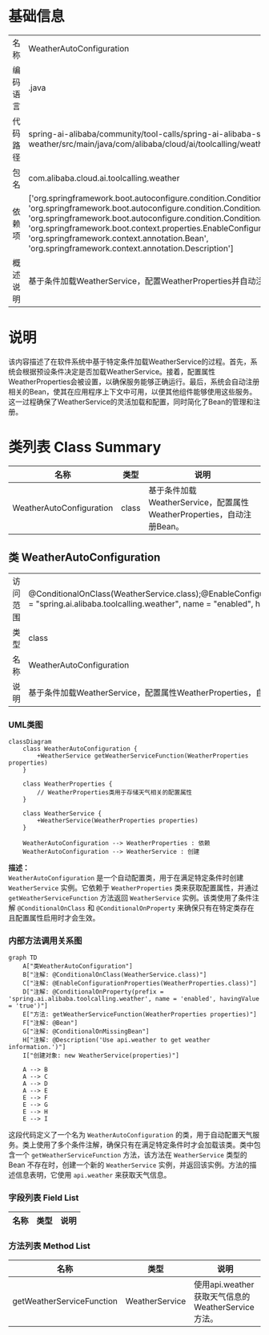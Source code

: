 # 基础信息

|      |      |
|------|------|
| 名称 | WeatherAutoConfiguration |
| 编码语言 | .java |
| 代码路径 | spring-ai-alibaba/community/tool-calls/spring-ai-alibaba-starter-tool-calling-weather/src/main/java/com/alibaba/cloud/ai/toolcalling/weather/WeatherAutoConfiguration.java |
| 包名 | com.alibaba.cloud.ai.toolcalling.weather |
| 依赖项 | ['org.springframework.boot.autoconfigure.condition.ConditionalOnClass', 'org.springframework.boot.autoconfigure.condition.ConditionalOnMissingBean', 'org.springframework.boot.autoconfigure.condition.ConditionalOnProperty', 'org.springframework.boot.context.properties.EnableConfigurationProperties', 'org.springframework.context.annotation.Bean', 'org.springframework.context.annotation.Description'] |
| 概述说明 | 基于条件加载WeatherService，配置WeatherProperties并自动注册Bean。 |

# 说明

该内容描述了在软件系统中基于特定条件加载WeatherService的过程。首先，系统会根据预设条件决定是否加载WeatherService。接着，配置属性WeatherProperties会被设置，以确保服务能够正确运行。最后，系统会自动注册相关的Bean，使其在应用程序上下文中可用，以便其他组件能够使用这些服务。这一过程确保了WeatherService的灵活加载和配置，同时简化了Bean的管理和注册。

# 类列表 Class Summary

| 名称   | 类型  | 说明 |
|-------|------|-------------|
| WeatherAutoConfiguration | class | 基于条件加载WeatherService，配置属性WeatherProperties，自动注册Bean。 |



## 类 WeatherAutoConfiguration

|      |      |
|------|------|
| 访问范围 | @ConditionalOnClass(WeatherService.class);@EnableConfigurationProperties(WeatherProperties.class);@ConditionalOnProperty(prefix = "spring.ai.alibaba.toolcalling.weather", name = "enabled", havingValue = "true");public |
| 类型 | class |
| 名称 | WeatherAutoConfiguration |
| 说明 | 基于条件加载WeatherService，配置属性WeatherProperties，自动注册Bean。 |


### UML类图

```mermaid
classDiagram
    class WeatherAutoConfiguration {
        +WeatherService getWeatherServiceFunction(WeatherProperties properties)
    }

    class WeatherProperties {
        // WeatherProperties类用于存储天气相关的配置属性
    }

    class WeatherService {
        +WeatherService(WeatherProperties properties)
    }

    WeatherAutoConfiguration --> WeatherProperties : 依赖
    WeatherAutoConfiguration --> WeatherService : 创建
```

**描述：**  
`WeatherAutoConfiguration` 是一个自动配置类，用于在满足特定条件时创建 `WeatherService` 实例。它依赖于 `WeatherProperties` 类来获取配置属性，并通过 `getWeatherServiceFunction` 方法返回 `WeatherService` 实例。该类使用了条件注解 `@ConditionalOnClass` 和 `@ConditionalOnProperty` 来确保只有在特定类存在且配置属性启用时才会生效。


### 内部方法调用关系图

```mermaid
graph TD
    A["类WeatherAutoConfiguration"]
    B["注解: @ConditionalOnClass(WeatherService.class)"]
    C["注解: @EnableConfigurationProperties(WeatherProperties.class)"]
    D["注解: @ConditionalOnProperty(prefix = 'spring.ai.alibaba.toolcalling.weather', name = 'enabled', havingValue = 'true')"]
    E["方法: getWeatherServiceFunction(WeatherProperties properties)"]
    F["注解: @Bean"]
    G["注解: @ConditionalOnMissingBean"]
    H["注解: @Description('Use api.weather to get weather information.')"]
    I["创建对象: new WeatherService(properties)"]

    A --> B
    A --> C
    A --> D
    A --> E
    E --> F
    E --> G
    E --> H
    E --> I
```

这段代码定义了一个名为 `WeatherAutoConfiguration` 的类，用于自动配置天气服务。类上使用了多个条件注解，确保只有在满足特定条件时才会加载该类。类中包含一个 `getWeatherServiceFunction` 方法，该方法在 `WeatherService` 类型的 Bean 不存在时，创建一个新的 `WeatherService` 实例，并返回该实例。方法的描述信息表明，它使用 `api.weather` 来获取天气信息。

### 字段列表 Field List

| 名称  | 类型  | 说明 |
|-------|-------|------|

### 方法列表 Method List

| 名称  | 类型  | 说明 |
|-------|-------|------|
| getWeatherServiceFunction | WeatherService | 使用api.weather获取天气信息的WeatherService方法。 |




